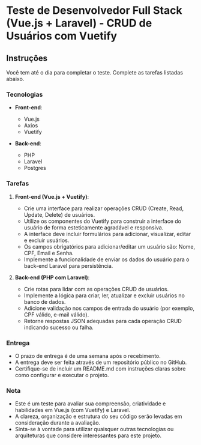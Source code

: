 # Teste de Desenvolvedor Full Stack (Vue.js + Laravel) - CRUD de Usuários com Vuetify

## Instruções

Você tem até o dia para completar o teste. Complete as tarefas listadas abaixo.

### Tecnologias

- **Front-end**:
  - Vue.js
  - Axios
  - Vuetify

- **Back-end**:
  - PHP
  - Laravel
  - Postgres

### Tarefas

1. **Front-end (Vue.js + Vuetify)**:
   - Crie uma interface para realizar operações CRUD (Create, Read, Update, Delete) de usuários.
   - Utilize os componentes do Vuetify para construir a interface do usuário de forma esteticamente agradável e responsiva.
   - A interface deve incluir formulários para adicionar, visualizar, editar e excluir usuários.
   - Os campos obrigatórios para adicionar/editar um usuário são: Nome, CPF, Email e Senha.
   - Implemente a funcionalidade de enviar os dados do usuário para o back-end Laravel para persistência.

2. **Back-end (PHP com Laravel)**:
   - Crie rotas para lidar com as operações CRUD de usuários.
   - Implemente a lógica para criar, ler, atualizar e excluir usuários no banco de dados.
   - Adicione validação nos campos de entrada do usuário (por exemplo, CPF válido, e-mail válido).
   - Retorne respostas JSON adequadas para cada operação CRUD indicando sucesso ou falha.

### Entrega
- O prazo de entrega é de uma semana após o recebimento.
- A entrega deve ser feita através de um repositório público no GitHub.
- Certifique-se de incluir um README.md com instruções claras sobre como configurar e executar o projeto.

### Nota

- Este é um teste para avaliar sua compreensão, criatividade e habilidades em Vue.js (com Vuetify) e Laravel.
- A clareza, organização e estrutura do seu código serão levadas em consideração durante a avaliação.
- Sinta-se à vontade para utilizar quaisquer outras tecnologias ou arquiteturas que considere interessantes para este projeto.
